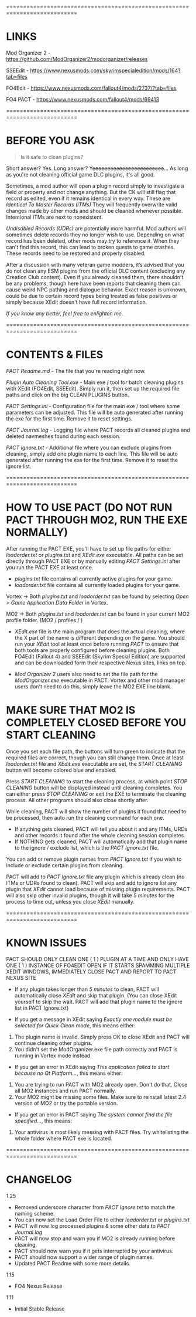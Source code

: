 ===========================================================================
# LINKS #

Mod Organizer 2 - https://github.com/ModOrganizer2/modorganizer/releases

SSEEdit - https://www.nexusmods.com/skyrimspecialedition/mods/164?tab=files

FO4Edit - https://www.nexusmods.com/fallout4/mods/2737/?tab=files

FO4 PACT - https://www.nexusmods.com/fallout4/mods/69413

===========================================================================
# BEFORE YOU ASK #

> Is it safe to clean plugins?

Short answer? Yes. Long answer?
Yeeeeeeeeeeeeeeeeeeeeeeee... As long as you're not cleaning official game DLC plugins, it's all good.

Sometimes, a mod author will open a plugin record simply to investigate a field or property and not change anything.
But the CK will still flag that record as edited, even if it remains identical in every way. These are *Identical To Master Records (ITMs)*
They will frequently overwrite valid changes made by other mods and should be cleaned whenever possible. Intentional ITMs are next to nonexistent.

*Undisabled Records (UDRs)* are potentially more harmful. Mod authors will sometimes delete records they no longer wish to use.
Depending on what record has been deleted, other mods may try to reference it. When they can't find this record,
this can lead to broken quests to game crashes. These records need to be restored and properly disabled.

After a discussion with many veteran game modders, it’s advised that you do not clean any ESM plugins from the official DLC content (excluding any Creation Club content).
Even if you already cleaned them, there shouldn’t be any problems, though here have been reports that cleaning them can cause weird NPC pathing and dialogue behavior.
Exact reason is unknown, could be due to certain record types being treated as false positives or simply because XEdit doesn't have full record information.

*If you know any better, feel free to enlighten me.*

===========================================================================
# CONTENTS & FILES #

*PACT Readme.md* - The file that you're reading right now.

*Plugin Auto Cleaning Tool.exe* - Main exe / tool for batch cleaning plugins with XEdit (FO4Edit, SSEEdit).
Simply run it, then set up the required file paths and click on the big CLEAN PLUGINS button.

*PACT Settings.ini* - Configuration file for the main exe / tool where some parameters can be adjusted.
This file will be auto generated after running the exe for the first time. Remove it to reset settings.

*PACT Journal.log* - Logging file where PACT records all cleaned plugins and deleted navmeshes found during each session.

*PACT Ignore.txt* - Additional file where you can exclude plugins from cleaning, simply add one plugin name to each line.
This file will be auto generated after running the exe for the first time. Remove it to reset the ignore list.

===========================================================================
# HOW TO USE PACT (DO NOT RUN PACT THROUGH MO2, RUN THE EXE NORMALLY) #

After running the PACT EXE, you'll have to set up file paths for either *loadorder.txt* or *plugins.txt* and *XEdit.exe* executable.
All paths can be set directly through PACT EXE or by manually editing *PACT Settings.ini* after you run the PACT EXE at least once.

- *plugins.txt* file contains all currently active plugins for your game.
- *loadorder.txt* file contains all currently loaded plugins for your game.

Vortex -> Both *plugins.txt* and *loadorder.txt* can be found by selecting *Open* > *Game Application Data Folder* in Vortex.

MO2 -> Both *plugins.txt* and *loadorder.txt* can be found in your current MO2 profile folder. (MO2 / profiles / <profile name>)

- *XEdit.exe* file is the main program that does the actual cleaning, where the X part of the name is different depending on the game.
You should run your *XEdit* tool at least once before running *PACT* to ensure that both tools are properly configured before cleaning plugins.
Both FO4Edit (Fallout 4) and SSEEdit (Skyrim Special Edition) are supported and can be downloaded form their respective Nexus sites, links on top.

- *Mod Organizer 2* users also need to set the file path for the *ModOrganizer.exe* executable in PACT.
Vortex and other mod manager users don't need to do this, simply leave the MO2 EXE line blank.

# MAKE SURE THAT MO2 IS COMPLETELY CLOSED BEFORE YOU START CLEANING #

Once you set each file path, the buttons will turn green to indicate that the required files are correct, though you can still change them.
Once at least *loadorder.txt* file and *XEdit.exe* executable are set, the *START CLEANING* button will become colored blue and enabled.

Press *START CLEANING* to start the cleaning process, at which point *STOP CLEANING* button will be displayed instead until cleaning completes.
You can either press *STOP CLEANING* or exit the EXE to terminate the cleaning process. All other programs should also close shortly after.

While cleaning, PACT will show the number of plugins it found that need to be processed, then auto run the cleaning command for each one.

- If anything gets cleaned, PACT will tell you about it and any ITMs, URDs and other records it found after the whole cleaning session completes.
- If NOTHING gets cleaned, PACT will automatically add that plugin name to the ignore / exclude list, which is the *PACT Ignore.txt* file.

You can add or remove plugin names from *PACT Ignore.txt* if you wish to include or exclude certain plugins from cleaning.

PACT will add to *PACT Ignore.txt* file any plugin which is already clean (no ITMs or UDRs found to clean).
PACT will skip and add to ignore list any plugin that *XEdit* cannot load because of missing plugin requirements.
PACT will also skip other invalid plugins, though it will take *5 minutes* for the process to time out, unless you close *XEdit* manually.

===========================================================================
# KNOWN ISSUES #

PACT SHOULD ONLY CLEAN ONE ( 1 ) PLUGIN AT A TIME AND ONLY HAVE ONE ( 1 ) INSTANCE OF FO4EDIT OPEN
IF IT STARTS SPAMMING MULTIPLE XEDIT WINDOWS, IMMEDIATELY CLOSE PACT AND REPORT TO PACT NEXUS SITE

- If any plugin takes longer than *5 minutes* to clean, PACT will automatically close *XEdit* and skip that plugin.
  (You can close XEdit yourself to skip the wait. PACT will add that plugin name to the ignore list in PACT Ignore.txt)

- If you get a message in XEdit saying *Exactly one module must be selected for Quick Clean mode*, this means either:

1)	The plugin name is invalid. Simply press OK to close XEdit and PACT will continue cleaning other plugins.
2)	You didn't set the ModOrganizer.exe file path correctly and PACT is running in Vortex mode instead.

- If you get an error in XEdit saying *This application failed to start because no Qt Platform...*, this means either:

1)	You are trying to run PACT with MO2 already open. Don't do that. Close all MO2 instances and run PACT normally.
2)	Your MO2 might be missing some files. Make sure to reinstall latest 2.4 version of MO2 or try the portable version.

- If you get an error in PACT saying *The system cannot find the file specified...*, this means:

1) Your antivirus is most likely messing with PACT files. Try whitelisting the whole folder where PACT exe is located.

===========================================================================
# CHANGELOG #

1.25
- Removed underscore character from *PACT Ignore.txt* to match the naming scheme.
- You can now set the Load Order File to either *loadorder.txt* or *plugins.txt*
- PACT will now log processed plugins & some other data to *PACT Journal.log*
- PACT will now stop and warn you if MO2 is already running before cleaning.
- PACT should now warn you if it gets interrupted by your antivirus.
- PACT should now support a wider range of plugin names.
- Updated PACT Readme with some more details.

1.15
- FO4 Nexus Release

1.11
- Initial Stable Release
